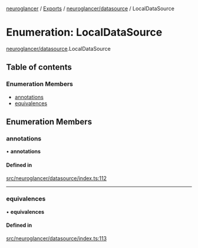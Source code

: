 [neuroglancer](../README.md) / [Exports](../modules.md) / [neuroglancer/datasource](../modules/neuroglancer_datasource.md) / LocalDataSource

# Enumeration: LocalDataSource

[neuroglancer/datasource](../modules/neuroglancer_datasource.md).LocalDataSource

## Table of contents

### Enumeration Members

- [annotations](neuroglancer_datasource.LocalDataSource.md#annotations)
- [equivalences](neuroglancer_datasource.LocalDataSource.md#equivalences)

## Enumeration Members

### annotations

• **annotations**

#### Defined in

[src/neuroglancer/datasource/index.ts:112](https://github.com/ActiveBrainAtlas2/neuroglancer/blob/034b457d/src/neuroglancer/datasource/index.ts#L112)

___

### equivalences

• **equivalences**

#### Defined in

[src/neuroglancer/datasource/index.ts:113](https://github.com/ActiveBrainAtlas2/neuroglancer/blob/034b457d/src/neuroglancer/datasource/index.ts#L113)
